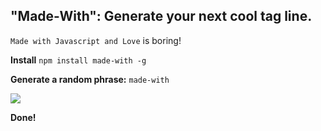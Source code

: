 ## "Made-With": Generate your next cool tag line.

`Made with Javascript and Love` is boring!

**Install**
`npm install made-with -g`

**Generate a random phrase:**
`made-with`

![](https://raw.githubusercontent.com/teesloane/made-with/master/screenshot.png)

**Done!**
